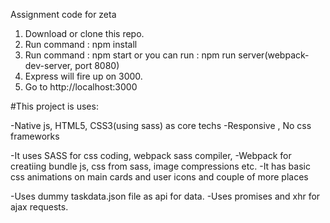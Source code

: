 Assignment code for zeta

1) Download or clone this repo.
2) Run command : npm install
3) Run command : npm start or you can run : npm run server(webpack-dev-server, port 8080)
4) Express will fire up on 3000.
5) Go to http://localhost:3000

#This project is uses:

-Native js, HTML5, CSS3(using sass) as core techs
-Responsive , No css frameworks

-It uses SASS for css coding, webpack sass compiler,
-Webpack for creatiing bundle js, css from sass, image compressions etc.
-It has basic css animations on main cards and user icons and couple of more places

-Uses dummy taskdata.json file as api for data.
-Uses promises and xhr for ajax requests.